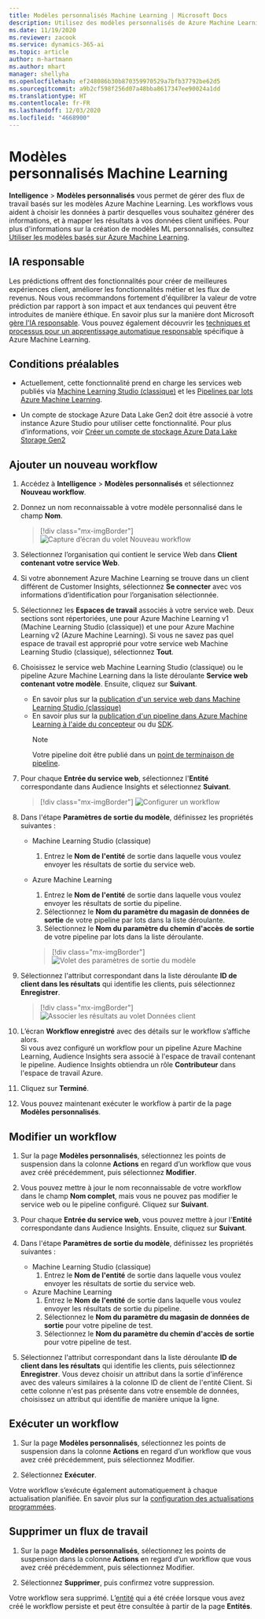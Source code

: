 ```yaml
---
title: Modèles personnalisés Machine Learning | Microsoft Docs
description: Utilisez des modèles personnalisés de Azure Machine Learning dans Dynamics 365 Customer Insights.
ms.date: 11/19/2020
ms.reviewer: zacook
ms.service: dynamics-365-ai
ms.topic: article
author: m-hartmann
ms.author: mhart
manager: shellyha
ms.openlocfilehash: ef248086b30b870359970529a7bfb37792be62d5
ms.sourcegitcommit: a9b2cf598f256d07a48bba8617347ee90024a1dd
ms.translationtype: HT
ms.contentlocale: fr-FR
ms.lasthandoff: 12/03/2020
ms.locfileid: "4668900"
---
```

# <a name="custom-machine-learning-models"></a>Modèles personnalisés Machine Learning

**Intelligence** > **Modèles personnalisés** vous permet de gérer des flux de travail basés sur les modèles Azure Machine Learning. Les workflows vous aident à choisir les données à partir desquelles vous souhaitez générer des informations, et à mapper les résultats à vos données client unifiées. Pour plus d'informations sur la création de modèles ML personnalisés, consultez [Utiliser les modèles basés sur Azure Machine Learning](azure-machine-learning-experiments.md).

## <a name="responsible-ai"></a>IA responsable

Les prédictions offrent des fonctionnalités pour créer de meilleures expériences client, améliorer les fonctionnalités métier et les flux de revenus. Nous vous recommandons fortement d'équilibrer la valeur de votre prédiction par rapport à son impact et aux tendances qui peuvent être introduites de manière éthique. En savoir plus sur la manière dont Microsoft [gère l'IA responsable](https://www.microsoft.com/ai/responsible-ai?activetab=pivot1%3aprimaryr6). Vous pouvez également découvrir les [techniques et processus pour un apprentissage automatique responsable](https://docs.microsoft.com/azure/machine-learning/concept-responsible-ml) spécifique à Azure Machine Learning.

## <a name="prerequisites"></a>Conditions préalables

- Actuellement, cette fonctionnalité prend en charge les services web publiés via [Machine Learning Studio (classique)](https://studio.azureml.net) et les [Pipelines par lots Azure Machine Learning](https://docs.microsoft.com/azure/machine-learning/concept-ml-pipelines).

- Un compte de stockage Azure Data Lake Gen2 doit être associé à votre instance Azure Studio pour utiliser cette fonctionnalité. Pour plus d’informations, voir [Créer un compte de stockage Azure Data Lake Storage Gen2](https://docs.microsoft.com/azure/storage/blobs/data-lake-storage-quickstart-create-account)

## <a name="add-a-new-workflow"></a>Ajouter un nouveau workflow

1. Accédez à **Intelligence** > **Modèles personnalisés** et sélectionnez **Nouveau workflow**.

1. Donnez un nom reconnaissable à votre modèle personnalisé dans le champ **Nom**.

   > [!div class="mx-imgBorder"]
   > ![Capture d’écran du volet Nouveau workflow](media/new-workflowv2.png "Capture d’écran du volet Nouveau workflow")

1. Sélectionnez l’organisation qui contient le service Web dans **Client contenant votre service Web**.

1. Si votre abonnement Azure Machine Learning se trouve dans un client différent de Customer Insights, sélectionnez **Se connecter** avec vos informations d’identification pour l’organisation sélectionnée.

1. Sélectionnez les **Espaces de travail** associés à votre service web. Deux sections sont répertoriées, une pour Azure Machine Learning v1 (Machine Learning Studio (classique)) et une pour Azure Machine Learning v2 (Azure Machine Learning). Si vous ne savez pas quel espace de travail est approprié pour votre service web Machine Learning Studio (classique), sélectionnez **Tout**.

1. Choisissez le service web Machine Learning Studio (classique) ou le pipeline Azure Machine Learning dans la liste déroulante **Service web contenant votre modèle**. Ensuite, cliquez sur **Suivant**.
   - En savoir plus sur la [publication d'un service web dans Machine Learning Studio (classique)](https://docs.microsoft.com/azure/machine-learning/studio/deploy-a-machine-learning-web-service#deploy-it-as-a-new-web-service)
   - En savoir plus sur la [publication d'un pipeline dans Azure Machine Learning à l'aide du concepteur](https://docs.microsoft.com/azure/machine-learning/concept-ml-pipelines#building-pipelines-with-the-designer) ou du [SDK](https://docs.microsoft.com/azure/machine-learning/concept-ml-pipelines#building-pipelines-with-the-python-sdk). 
     > [!NOTE]
     > Votre pipeline doit être publié dans un [point de terminaison de pipeline](https://docs.microsoft.com/azure/machine-learning/how-to-run-batch-predictions-designer#submit-a-pipeline-run).

1. Pour chaque **Entrée du service web**, sélectionnez l'**Entité** correspondante dans Audience Insights et sélectionnez **Suivant**.

   > [!div class="mx-imgBorder"]
   > ![Configurer un workflow](media/intelligence-screen2-updated.png "Configurer un workflow")

1. Dans l'étape **Paramètres de sortie du modèle**, définissez les propriétés suivantes :
   - Machine Learning Studio (classique)
      1. Entrez le **Nom de l'entité** de sortie dans laquelle vous voulez envoyer les résultats de sortie du service web.
   - Azure Machine Learning
      1. Entrez le **Nom de l'entité** de sortie dans laquelle vous voulez envoyer les résultats de sortie du pipeline.
      1. Sélectionnez le **Nom du paramètre du magasin de données de sortie** de votre pipeline par lots dans la liste déroulante.
      1. Sélectionnez le **Nom du paramètre du chemin d'accès de sortie** de votre pipeline par lots dans la liste déroulante.
      
      > [!div class="mx-imgBorder"]
      > ![Volet des paramètres de sortie du modèle](media/intelligence-screen3-outputparameters.png "Volet des paramètres de sortie du modèle")

1. Sélectionnez l'attribut correspondant dans la liste déroulante **ID de client dans les résultats** qui identifie les clients, puis sélectionnez **Enregistrer**.
   
   > [!div class="mx-imgBorder"]
   > ![Associer les résultats au volet Données client](media/intelligence-screen4-relatetocustomer.png "Associer les résultats au volet Données client")

1. L’écran **Workflow enregistré** avec des détails sur le workflow s’affiche alors.    
   Si vous avez configuré un workflow pour un pipeline Azure Machine Learning, Audience Insights sera associé à l'espace de travail contenant le pipeline. Audience Insights obtiendra un rôle **Contributeur** dans l'espace de travail Azure.

1. Cliquez sur **Terminé**.

1. Vous pouvez maintenant exécuter le workflow à partir de la page **Modèles personnalisés**.

## <a name="edit-a-workflow"></a>Modifier un workflow

1. Sur la page **Modèles personnalisés**, sélectionnez les points de suspension dans la colonne **Actions** en regard d’un workflow que vous avez créé précédemment, puis sélectionnez **Modifier**.

1. Vous pouvez mettre à jour le nom reconnaissable de votre workflow dans le champ **Nom complet**, mais vous ne pouvez pas modifier le service web ou le pipeline configuré. Cliquez sur **Suivant**.

1. Pour chaque **Entrée du service web**, vous pouvez mettre à jour l'**Entité** correspondante dans Audience Insights. Ensuite, cliquez sur **Suivant**.

1. Dans l'étape **Paramètres de sortie du modèle**, définissez les propriétés suivantes :
   - Machine Learning Studio (classique)
      1. Entrez le **Nom de l'entité** de sortie dans laquelle vous voulez envoyer les résultats de sortie du service web.
   - Azure Machine Learning
      1. Entrez le **Nom de l'entité** de sortie dans laquelle vous voulez envoyer les résultats de sortie du pipeline.
      1. Sélectionnez le **Nom du paramètre du magasin de données de sortie** pour votre pipeline de test.
      1. Sélectionnez le **Nom du paramètre du chemin d'accès de sortie** pour votre pipeline de test.

1. Sélectionnez l'attribut correspondant dans la liste déroulante **ID de client dans les résultats** qui identifie les clients, puis sélectionnez **Enregistrer**.
   Vous devez choisir un attribut dans la sortie d'inférence avec des valeurs similaires à la colonne ID de client de l'entité Client. Si cette colonne n'est pas présente dans votre ensemble de données, choisissez un attribut qui identifie de manière unique la ligne.

## <a name="run-a-workflow"></a>Exécuter un workflow

1. Sur la page **Modèles personnalisés**, sélectionnez les points de suspension dans la colonne **Actions** en regard d’un workflow que vous avez créé précédemment, puis sélectionnez Modifier.

1. Sélectionnez **Exécuter**.

Votre workflow s’exécute également automatiquement à chaque actualisation planifiée. En savoir plus sur la [configuration des actualisations programmées](system.md#schedule-tab).

## <a name="delete-a-workflow"></a>Supprimer un flux de travail

1. Sur la page **Modèles personnalisés**, sélectionnez les points de suspension dans la colonne **Actions** en regard d’un workflow que vous avez créé précédemment, puis sélectionnez Modifier.

1. Sélectionnez **Supprimer**, puis confirmez votre suppression.

Votre workflow sera supprimé. L’[entité](entities.md) qui a été créée lorsque vous avez créé le workflow persiste et peut être consultée à partir de la page **Entités**.

